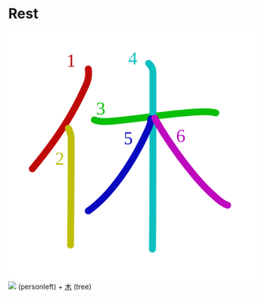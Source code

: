 # Rest
![4f11](Kanji/kanji-colorize/4f11.svg)
[![](http://www.kanjidamage.com/assets/radsmall/man-d0fa8d3e87b0dcd06a7777a6693f057bfe7d041f88edfa20c6663c61cf324435.jpg)](http://www.kanjidamage.com/kanji/61-person-%E4%BA%BA) (personleft) +  [木](Kanji/kanji-dict/木.md) (tree)